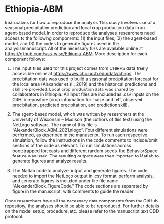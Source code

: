 # Ethiopia-ABM
Instructions for how to reproduce the analysis
This study involves use of a seasonal precipitation prediction and local crop production data in an agent-based model. In order to reproduce the analyses, researchers need access to the following components: (1) the input files, (2) the agent-based model, and (3) the codes to generate figures used in the analysis/manuscript. All of the necessary files are available online at https://github.com/wss-wisc/Ethiopia-ABM. More description for each component follows:
1.	The input files used for this project comes from CHIRPS data freely accessible online at https://www.chc.ucsb.edu/data/chirps. The precipitation data was used to build a seasonal precipitation forecast for the local area (Alexander et al., 2019) and the historical predictions and skill are provided. Local crop production data was shared by collaborators in Ethiopia. All input files are included as .csv inputs on the GitHub repository (crop information for maize and teff, observed precipitation, predicted precipitation, and prediction skill).

2.	The agent-based model, which was written by researchers at the University of Wisconsin – Madison (the authors of this text) using the NetLogo software. The name of this file is “AlexanderBlock_ABM_2021.nlogo”. Four different simulations were performed, as described in the manuscript. To run each respective simulation, follow the instructions in the code comments to include/omit sections of the code as relevant. To run simulations across bootstrapped forecasts and different random seeds, the BehaviorSpace feature was used. The resulting outputs were then imported to Matlab to generate figures and analyze results.

3.	The Matlab code to analyze output and generate figures. The code needed to import the NetLogo output in .csv format, perform analysis, and generate figures is included under the file name “AlexanderBlock_FigureCode.” The code sections are separated by figure in the manuscript, with comments to guide the reader.

Once researchers have all the necessary data components from the GitHub repository, the analyses should be able to be reproduced. For further details on the model setup, procedure, etc. please refer to the manuscript text ODD protocol.

